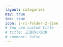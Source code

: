 ```yaml
---
layout: categories
nav: true
toc: true
icon: i-ri-folder-2-line
# You can custom title
# title: 云游的小分类
# comment: false
---
```

